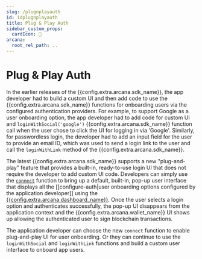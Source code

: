 ```yaml
---
slug: /plugnplayauth
id: idplugnplayauth
title: Plug & Play Auth
sidebar_custom_props:
  cardIcon: 💠
arcana:
  root_rel_path: ..
---
```


# Plug & Play Auth

In the earlier releases of the {{config.extra.arcana.sdk_name}}, the app developer had to build a custom UI and then add code to use the {{config.extra.arcana.sdk_name}} functions for onboarding users via the configured authentication providers. For example, to support Google as a user onboarding option, the app developer had to add code for custom UI and `loginWithSocial('google')` {{config.extra.arcana.sdk_name}} function call when the user chose to click the UI for logging in via 'Google'. Similarly, for passwordless login, the developer had to add an input field for the user to provide an email ID, which was used to send a login link to the user and call the `loginWithLink` method of the {{config.extra.arcana.sdk_name}}. 

The latest {{config.extra.arcana.sdk_name}} supports a new "plug-and-play" feature that provides a built-in, ready-to-use login UI that does not require the developer to add custom UI code. Developers can simply use the [`connect`](https://authsdk-ref-guide.netlify.app/classes/authprovider#connect) function to bring up a default, built-in, pop-up user interface that displays all the [[configure-auth|user onboarding options configured by the application developer]] using the [{{config.extra.arcana.dashboard_name}}]({{page.meta.arcana.root_rel_path}}/concepts/dashboard.md). Once the user selects a login option and authenticates successfully, the pop-up UI disappears from the application context and the {{config.extra.arcana.wallet_name}} UI shows up allowing the authenticated user to sign blockchain transactions.

The application developer can choose the new `connect` function to enable plug-and-play UI for user onboarding. Or they can continue to use the `loginWithSocial` and `loginWithLink` functions and build a custom user interface to onboard app users.